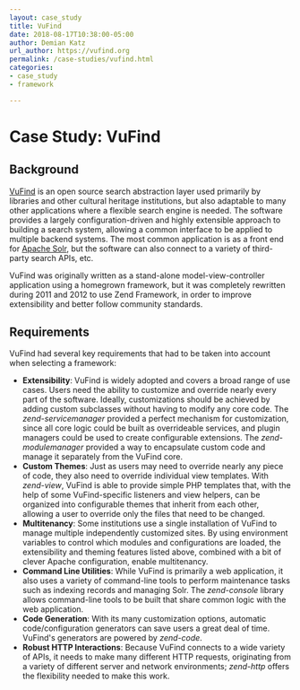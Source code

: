 ```yaml
---
layout: case_study
title: VuFind
date: 2018-08-17T10:38:00-05:00
author: Demian Katz
url_author: https://vufind.org
permalink: /case-studies/vufind.html
categories:
- case_study
- framework

---
```


# Case Study: VuFind

## Background

[VuFind](https://vufind.org) is an open source search abstraction layer used primarily by libraries and other cultural heritage institutions, but also adaptable to many other applications where a flexible search engine is needed. The software provides a largely configuration-driven and highly extensible approach to building a search system, allowing a common interface to be applied to multiple backend systems. The most common application is as a front end for [Apache Solr](http://lucene.apache.org/solr/), but the software can also connect to a variety of third-party search APIs, etc.

VuFind was originally written as a stand-alone model-view-controller application using a homegrown framework, but it was completely rewritten during 2011 and 2012 to use Zend Framework, in order to improve extensibility and better follow community standards.

## Requirements

VuFind had several key requirements that had to be taken into account when selecting a framework:

  * **Extensibility**: VuFind is widely adopted and covers a broad range of use cases. Users need the ability to customize and override nearly every part of the software. Ideally, customizations should be achieved by adding custom subclasses without having to modify any core code. The *zend-servicemanager* provided a perfect mechanism for customization, since all core logic could be built as overrideable services, and plugin managers could be used to create configurable extensions. The *zend-modulemanager* provided a way to encapsulate custom code and manage it separately from the VuFind core.
  * **Custom Themes**: Just as users may need to override nearly any piece of code, they also need to override individual view templates. With *zend-view*, VuFind is able to provide simple PHP templates that, with the help of some VuFind-specific listeners and view helpers, can be organized into configurable themes that inherit from each other, allowing a user to override only the files that need to be changed.
  * **Multitenancy**: Some institutions use a single installation of VuFind to manage multiple independently customized sites. By using environment variables to control which modules and configurations are loaded, the extensibility and theming features listed above, combined with a bit of clever Apache configuration, enable multitenancy.
  * **Command Line Utilities**: While VuFind is primarily a web application, it also uses a variety of command-line tools to perform maintenance tasks such as indexing records and managing Solr. The *zend-console* library allows command-line tools to be built that share common logic with the web application.
  * **Code Generation**: With its many customization options, automatic code/configuration generators can save users a great deal of time. VuFind's generators are powered by *zend-code*.
  * **Robust HTTP Interactions**: Because VuFind connects to a wide variety of APIs, it needs to make many different HTTP requests, originating from a variety of different server and network environments; *zend-http* offers the flexibility needed to make this work.
